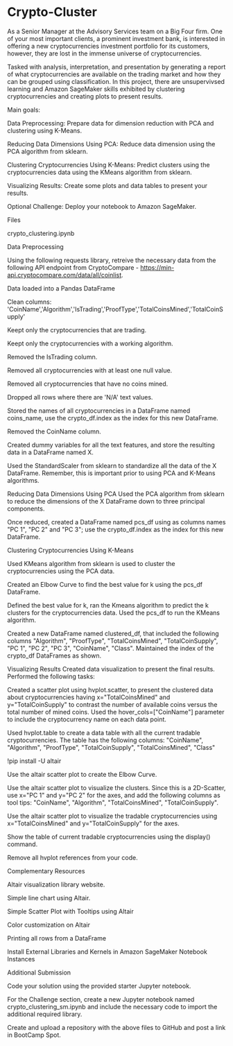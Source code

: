 # Crypto-Cluster
As a Senior Manager at the Advisory Services team on a Big Four firm. One of your most important clients, a prominent investment bank, is interested in offering a new cryptocurrencies investment portfolio for its customers, however, they are lost in the immense universe of cryptocurrencies. 

Tasked with analysis, interpretation, and presentation by generating a report of what cryptocurrencies are available on the trading market and how they can be grouped using classification.
In this project, there are unsupervivsed learning and Amazon SageMaker skills exhibited by clustering cryptocurrencies and creating plots to present results.

Main goals:


Data Preprocessing: Prepare data for dimension reduction with PCA and clustering using K-Means.


Reducing Data Dimensions Using PCA: Reduce data dimension using the PCA algorithm from sklearn.


Clustering Cryptocurrencies Using K-Means: Predict clusters using the cryptocurrencies data using the KMeans algorithm from sklearn.


Visualizing Results: Create some plots and data tables to present your results.


Optional Challenge: Deploy your notebook to Amazon SageMaker.




Files

crypto_clustering.ipynb

Data Preprocessing

Using the following requests library, retreive the necessary data from the following API endpoint from CryptoCompare - https://min-api.cryptocompare.com/data/all/coinlist.

Data loaded into a Pandas DataFrame


Clean columns: 'CoinName','Algorithm','IsTrading','ProofType','TotalCoinsMined','TotalCoinSupply'


Keept only the cryptocurrencies that are trading.


Keept only the cryptocurrencies with a working algorithm.


Removed the IsTrading column.


Removed all cryptocurrencies with at least one null value.


Removed all cryptocurrencies that have no coins mined.


Dropped all rows where there are 'N/A' text values.


Stored the names of all cryptocurrencies in a DataFrame named coins_name, use the crypto_df.index as the index for this new DataFrame.


Removed the CoinName column.


Created dummy variables for all the text features, and store the resulting data in a DataFrame named X.


Used the StandardScaler from sklearn to standardize all the data of the X DataFrame. Remember, this is important prior to using PCA and K-Means algorithms.



Reducing Data Dimensions Using PCA
Used the PCA algorithm from sklearn to reduce the dimensions of the X DataFrame down to three principal components.

Once reduced, created a DataFrame named pcs_df using as columns names "PC 1", "PC 2" and "PC 3"; use the crypto_df.index as the index for this new DataFrame.

Clustering Cryptocurrencies Using K-Means

Used KMeans algorithm from sklearn is used to cluster the cryptocurrencies using the PCA data.

Created an Elbow Curve to find the best value for k using the pcs_df DataFrame.

Defined the best value for k, ran the Kmeans algorithm to predict the k clusters for the cryptocurrencies data. Used the pcs_df to run the KMeans algorithm.


Created a new DataFrame named clustered_df, that included the following columns "Algorithm", "ProofType", "TotalCoinsMined", "TotalCoinSupply", "PC 1", "PC 2", "PC 3", "CoinName", "Class". Maintained the index of the crypto_df DataFrames as shown.




Visualizing Results
Created data visualization to present the final results. Performed the following tasks:


Created a scatter plot using hvplot.scatter, to present the clustered data about cryptocurrencies having x="TotalCoinsMined" and y="TotalCoinSupply" to contrast the number of available coins versus the total number of mined coins. Used the hover_cols=["CoinName"] parameter to include the cryptocurrency name on each data point.


Used hvplot.table to create a data table with all the current tradable cryptocurrencies. The table has the following columns: "CoinName", "Algorithm", "ProofType", "TotalCoinSupply", "TotalCoinsMined", "Class"




!pip install -U altair




Use the altair scatter plot to create the Elbow Curve.


Use the altair scatter plot to visualize the clusters. Since this is a 2D-Scatter, use x="PC 1" and y="PC 2" for the axes, and add the following columns as tool tips: "CoinName", "Algorithm", "TotalCoinsMined", "TotalCoinSupply".


Use the altair scatter plot to visualize the tradable cryptocurrencies using x="TotalCoinsMined" and y="TotalCoinSupply" for the axes.


Show the table of current tradable cryptocurrencies using the display() command.


Remove all hvplot references from your code.



Complementary Resources


Altair visualization library website.


Simple line chart using Altair.


Simple Scatter Plot with Tooltips using Altair


Color customization on Altair


Printing all rows from a DataFrame


Install External Libraries and Kernels in Amazon SageMaker Notebook Instances



Additional Submission


Code your solution using the provided starter Jupyter notebook.


For the Challenge section, create a new Jupyter notebook named crypto_clustering_sm.ipynb and include the necessary code to import the additional required library.


Create and upload a repository with the above files to GitHub and post a link in BootCamp Spot.
